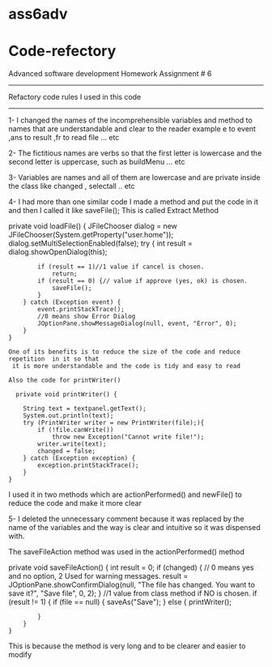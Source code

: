 # ass6adv

# Code-refectory


Advanced software development
Homework Assignment # 6
*******************************************************************************************

Refactory code rules I used in this code
******************************************************************************************

1- I changed the names of the incomprehensible variables and method to names that are understandable 
and clear to the reader example e to event ,ans to result ,fr to read file ... etc 

2- The fictitious names are verbs so that the first letter is lowercase and
  the second letter is uppercase, such as buildMenu ... etc 

3- Variables are names and all of them are lowercase and are private 
 inside the class like changed , selectall .. etc 

4- I had more than one similar code I made a method and put the code in it and 
then I called it like saveFile();  This is called Extract Method

 private void loadFile() {
        JFileChooser dialog = new JFileChooser(System.getProperty("user.home"));
        dialog.setMultiSelectionEnabled(false);
        try {
            int result = dialog.showOpenDialog(this);

            if (result == 1)//1 value if cancel is chosen.
                return;
            if (result == 0) {// value if approve (yes, ok) is chosen.
                saveFile();
            }
        } catch (Exception event) {
            event.printStackTrace();
            //0 means show Error Dialog
            JOptionPane.showMessageDialog(null, event, "Error", 0);
        }
    }
    
    One of its benefits is to reduce the size of the code and reduce repetition  in it so that
     it is more understandable and the code is tidy and easy to read
    
    Also the code for printWriter()
    
      private void printWriter() {

        String text = textpanel.getText();
        System.out.println(text);
        try (PrintWriter writer = new PrintWriter(file);){
            if (!file.canWrite())
                throw new Exception("Cannot write file!");
            writer.write(text);
            changed = false;
        } catch (Exception exception) {
            exception.printStackTrace();
        }
    }


I used it in two methods which are actionPerformed()
and newFile()
to reduce the code and make it more clear


5- I deleted the unnecessary comment because it was replaced by the name of the variables
and the way is clear and intuitive so it was dispensed with.

The saveFileAction method was used in the actionPerformed() method

private void saveFileAction() {
        int result = 0;
        if (changed) {
            // 0 means yes and no option, 2 Used for warning messages.
            result = JOptionPane.showConfirmDialog(null, "The file has changed. You want to save it?", "Save file", 0, 2);
        }
        //1 value from class method if NO is chosen.
        if (result != 1) {
            if (file == null) {
                saveAs("Save");
            } else {
                printWriter();

            }
        }
    }

This is because the method is very long and to be clearer and easier to modify
